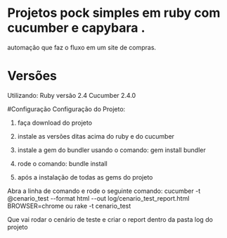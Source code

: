 # Projetos pock simples em ruby com cucumber e capybara .
automação que faz o fluxo em um site de compras.

# Versões
Utilizando:
Ruby versão 2.4
Cucumber 2.4.0


#Configuração
Configuração do Projeto:

1) faça download do projeto

2) instale as versões ditas acima do ruby e do cucumber

3) instale a gem do bundler usando o comando: gem install bundler

4) rode o comando: bundle install

5) após a instalação de todas as gems do projeto

Abra a linha de comando e rode o seguinte comando:
cucumber -t @cenario_test --format html --out log/cenario_test_report.html BROWSER=chrome
ou
rake -t cenario_test

Que vai rodar o cenário de teste e criar o report dentro da pasta log do projeto
